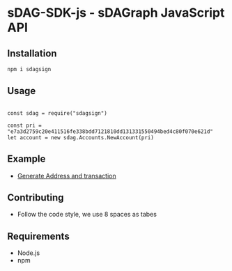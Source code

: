 # sDAG-SDK-js - sDAGraph JavaScript API


## Installation
``` bash
npm i sdagsign
```
## Usage
```

const sdag = require("sdagsign")

const pri = "e7a3d2759c20e411516fe338bdd7121810dd131331550494bed4c80f070e621d"
let account = new sdag.Accounts.NewAccount(pri)

```
## Example

- [Generate Address and transaction](https://github.com/sDAGraph/sDAG-SDK-js/docs/account.md)

## Contributing

- Follow the code style, we use 8 spaces as tabes

## Requirements

- Node.js
- npm


